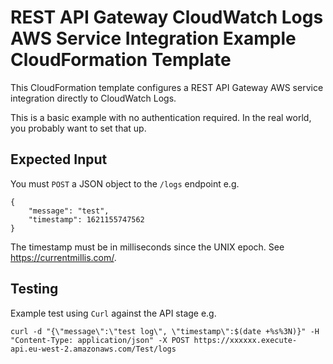 # REST API Gateway CloudWatch Logs AWS Service Integration Example CloudFormation Template

This CloudFormation template configures a REST API Gateway AWS service integration directly to CloudWatch Logs.

This is a basic example with no authentication required. In the real world, you probably want to set that up.

## Expected Input

You must `POST` a JSON object to the `/logs` endpoint e.g.

```
{
    "message": "test",
    "timestamp": 1621155747562
}
```

The timestamp must be in milliseconds since the UNIX epoch. See https://currentmillis.com/.

## Testing

Example test using `Curl` against the API stage e.g.

```
curl -d "{\"message\":\"test log\", \"timestamp\":$(date +%s%3N)}" -H "Content-Type: application/json" -X POST https://xxxxxx.execute-api.eu-west-2.amazonaws.com/Test/logs
```

